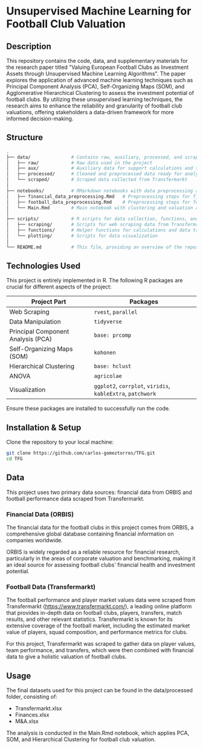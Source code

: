 # Unsupervised Machine Learning for Football Club Valuation

## Description
This repository contains the code, data, and supplementary materials for the research paper titled "Valuing European Football Clubs as Investment Assets through Unsupervised Machine Learning Algorithms". The paper explores the application of advanced machine learning techniques such as Principal Component Analysis (PCA), Self-Organizing Maps (SOM), and Agglomerative Hierarchical Clustering to assess the investment potential of football clubs. By utilizing these unsupervised learning techniques, the research aims to enhance the reliability and granularity of football club valuations, offering stakeholders a data-driven framework for more informed decision-making.

## Structure

``` bash
.
├── data/               # Contains raw, auxiliary, processed, and scraped data
│   ├── raw/            # Raw data used in the project
│   ├── aux/            # Auxiliary data for support calculations and scraping
│   ├── processed/      # Cleaned and preprocessed data ready for analysis
│   └── scraped/        # Scraped data collected from Transfermarkt
│
├── notebooks/          # RMarkdown notebooks with data preprocessing and modeling
│   ├── financial_data_preprocessing.Rmd   # Preprocessing steps for financial data
│   ├── football_data_preprocessing.Rmd    # Preprocessing steps for football performance data
│   └── Main.Rmd        # Main notebook with clustering and valuation analysis
│
├── scripts/            # R scripts for data collection, functions, and plotting
│   ├── scraping/       # Scripts for web scraping data from Transfermarkt
│   ├── functions/      # Helper functions for calculations and data transformations
│   └── plotting/       # Scripts for data visualization
│
└── README.md           # This file, providing an overview of the repository
```

## Technologies Used

This project is entirely implemented in R. The following R packages are crucial for different aspects of the project:

| **Project Part**                | **Packages**                                    |
|----------------------------------|-------------------------------------------------|
| Web Scraping                     | `rvest`, `parallel`                             |
| Data Manipulation                | `tidyverse`                                    |
| Principal Component Analysis (PCA)| `base: prcomp`                                 |
| Self-Organizing Maps (SOM)      | `kohonen`                                      |
| Hierarchical Clustering          | `base: hclust`                                 |
| ANOVA                            | `agricolae`                                    |
| Visualization                    | `ggplot2`, `corrplot`, `viridis`, `kableExtra`, `patchwork` |

Ensure these packages are installed to successfully run the code.

## Installation & Setup

Clone the repository to your local machine:

``` bash
git clone https://github.com/carlos-gomeztorres/TFG.git
cd TFG
```

## Data

This project uses two primary data sources: financial data from ORBIS and football performance data scraped from Transfermarkt.

### Financial Data (ORBIS)

The financial data for the football clubs in this project comes from ORBIS, a comprehensive global database containing financial information on companies worldwide. 

ORBIS is widely regarded as a reliable resource for financial research, particularly in the areas of corporate valuation and benchmarking, making it an ideal source for assessing football clubs' financial health and investment potential.

### Football Data (Transfermarkt)

The football performance and player market values data were scraped from Transfermarkt (https://www.transfermarkt.com/), a leading online platform that provides in-depth data on football clubs, players, transfers, match results, and other relevant statistics. Transfermarkt is known for its extensive coverage of the football market, including the estimated market value of players, squad composition, and performance metrics for clubs.

For this project, Transfermarkt was scraped to gather data on player values, team performance, and transfers, which were then combined with financial data to give a holistic valuation of football clubs.

## Usage

The final datasets used for this project can be found in the data/processed folder, consisting of:
- Transfermarkt.xlsx
- Finances.xlsx
- M&A.xlsx

The analysis is conducted in the Main.Rmd notebook, which applies PCA, SOM, and Hierarchical Clustering for football club valuation.
